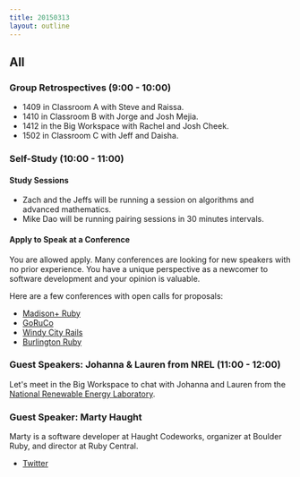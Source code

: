 ```yaml
---
title: 20150313
layout: outline
---
```


## All

### Group Retrospectives (9:00 - 10:00)

* 1409 in Classroom A with Steve and Raissa.
* 1410 in Classroom B with Jorge and Josh Mejia.
* 1412 in the Big Workspace with Rachel and Josh Cheek.
* 1502 in Classroom C with Jeff and Daisha.

### Self-Study (10:00 - 11:00)

#### Study Sessions

* Zach and the Jeffs will be running a session on algorithms and advanced mathematics.
* Mike Dao will be running pairing sessions in 30 minutes intervals.

#### Apply to Speak at a Conference

You are allowed apply. Many conferences are looking for new speakers with no prior experience. You have a unique perspective as a newcomer to software development and your opinion is valuable.

Here are a few conferences with open calls for proposals:

* [Madison+ Ruby][mr]
* [GoRuCo][go]
* [Windy City Rails][wcr]
* [Burlington Ruby][br]

[go]: http://goruco.com/
[mr]: http://madisonpl.us/ruby/
[wcr]: http://www.windycityrails.org/
[br]: http://www.burlingtonrubyconference.com

### Guest Speakers: Johanna & Lauren from NREL (11:00 - 12:00)

Let's meet in the Big Workspace to chat with Johanna and Lauren from the [National Renewable Energy Laboratory](http://www.nrel.gov).

### Guest Speaker: Marty Haught

Marty is a software developer at Haught Codeworks, organizer at Boulder Ruby, and director at Ruby Central.

* [Twitter](https://twitter.com/mghaught)